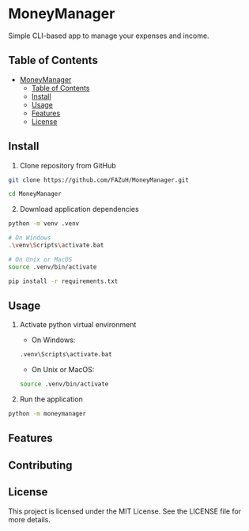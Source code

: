 # MoneyManager

Simple CLI-based app to manage your expenses and income.

## Table of Contents

- [MoneyManager](#moneymanager)
  - [Table of Contents](#table-of-contents)
  - [Install](#install)
  - [Usage](#usage)
  - [Features](#features)
  - [License](#license)

## Install

1. Clone repository from GitHub

```sh
git clone https://github.com/FAZuH/MoneyManager.git

cd MoneyManager
```

2. Download application dependencies

```sh
python -m venv .venv

# On Windows
.\venv\Scripts\activate.bat

# On Unix or MacOS
source .venv/bin/activate

pip install -r requirements.txt
```

## Usage

1. Activate python virtual environment

   - On Windows:

   ```sh
   .venv\Scripts\activate.bat
   ```

   - On Unix or MacOS:

   ```sh
   source .venv/bin/activate
   ```

2. Run the application

```sh
python -m moneymanager
```

## Features

## Contributing

## License

This project is licensed under the MIT License. See the LICENSE file for more details.


